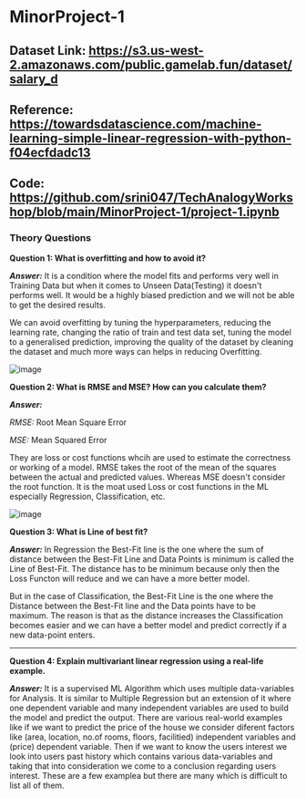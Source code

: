 # MinorProject-1

## Dataset Link: https://s3.us-west-2.amazonaws.com/public.gamelab.fun/dataset/salary_d


## Reference: https://towardsdatascience.com/machine-learning-simple-linear-regression-with-python-f04ecfdadc13

## Code: https://github.com/srini047/TechAnalogyWorkshop/blob/main/MinorProject-1/project-1.ipynb

### Theory Questions

**Question 1: What is overfitting and how to avoid it?**

***Answer:*** It is a condition where the model fits and performs very well in Training Data but when it comes to Unseen Data(Testing) it doesn't performs well. It would be a highly biased prediction and we will not be able to get the desired results.

We can avoid overfitting by tuning the hyperparameters, reducing the learning rate, changing the ratio of train and test data set, tuning the model to a generalised prediction, improving the quality of the dataset by cleaning the dataset and much more ways can helps in reducing Overfitting.

![image](https://user-images.githubusercontent.com/81156510/129439182-9f30f508-29a9-48af-a1d7-53aca9e0960e.png)

**Question 2: What is RMSE and MSE? How can you calculate them?**

***Answer:*** 

*RMSE:* Root Mean Square Error

*MSE:* Mean Squared Error

They are loss or cost functions whcih are used to estimate the correctness or working of a model. RMSE takes the root of the mean of the squares between the actual and predicted values. Whereas MSE doesn't consider the root function. It is the moat used Loss or cost functions in the ML especially Regression, Classification, etc.

![image](https://user-images.githubusercontent.com/81156510/129439170-26f62219-327c-4f9a-9cd5-946d40b6fa17.png)

**Question 3: What is Line of best fit?**

***Answer:*** In Regression the Best-Fit line is the one where the sum of distance between the Best-Fit Line and Data Points is minimum is called the Line of Best-Fit. The distance has to be minimum because only then the Loss Functon will reduce and we can have a more better model.

But in the case of Classification, the Best-Fit Line is the one where the Distance between the Best-Fit line and the Data points have to be maximum. The reason is that as the distance increases the Classification becomes easier and we can have a better model and predict correctly if a new data-point enters.

<hr></hr>

**Question 4: Explain multivariant linear regression using a real-life example.**

***Answer:*** It is a supervised ML Algorithm which uses multiple data-variables for Analysis. It is similar to Multiple Regression but an extension of it where one dependent variable and many independent variables are used to build the model and predict the output. There are various real-world examples like if we want to predict the price of the house we consider diferent factors like (area, location, no.of rooms, floors, facilitied) independent variables and (price) dependent variable. Then if we want to know the users interest we look into users past history which contains various data-variables and taking that into consideration we come to a conclusion regarding users interest. These are a few examplea but there are many which is difficult to list all of them.
